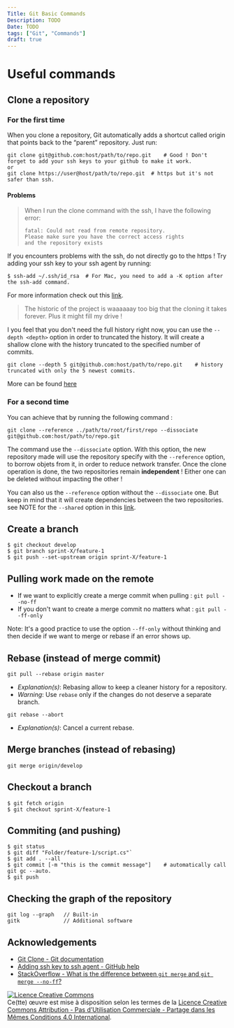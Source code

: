 ```yaml
---
Title: Git Basic Commands
Description: TODO
Date: TODO
tags: ["Git", "Commands"]
draft: true
---
```


# Useful commands
## Clone a repository
### For the first time
When you clone a repository, Git automatically adds a shortcut called origin that points back to the “parent” repository. Just run:
```
git clone git@github.com:host/path/to/repo.git    # Good ! Don't forget to add your ssh keys to your github to make it work.
or
git clone https://user@host/path/to/repo.git  # https but it's not safer than ssh.
```
#### Problems
> When I run the clone command with the ssh, I have the following error:
> ```
> fatal: Could not read from remote repository.  
> Please make sure you have the correct access rights
> and the repository exists
> ```

If you encounters problems with the ssh, do not directly go to the https ! Try adding your ssh key to your ssh agent by running:
```
$ ssh-add ~/.ssh/id_rsa  # For Mac, you need to add a -K option after the ssh-add command.
```
For more information check out this [link](https://help.github.com/en/articles/generating-a-new-ssh-key-and-adding-it-to-the-ssh-agent).

> The historic of the project is waaaaaay too big that the cloning it takes forever.
> Plus it might fill my drive !

I you feel that you don't need the full history right now, you can use the `--depth <depth>` option in order to truncated the history.
It will create a shallow clone with the history truncated to the specified number of commits.
```
git clone --depth 5 git@github.com:host/path/to/repo.git    # history truncated with only the 5 newest commits.
```
More can be found [here](https://git-scm.com/docs/git-clone)

### For a second time
You can achieve that by running the following command :
```
git clone --reference ../path/to/root/first/repo --dissociate git@github.com:host/path/to/repo.git
```
The command use the `--dissociate` option. With this option, the new repository made will use the repository specify with the `--reference` option, to borrow objets from it, in order to reduce network transfer. Once the clone operation is done, the two repositories remain **independent** ! Either one can be deleted without impacting the other !

You can also us the `--reference` option without the `--dissociate` one. But keep in mind that it will create dependencies between the two repositories. see NOTE for the `--shared` option in this [link](https://git-scm.com/docs/git-clone).

## Create a branch
```
$ git checkout develop
$ git branch sprint-X/feature-1
$ git push --set-upstream origin sprint-X/feature-1
```

## Pulling work made on the remote 
* If we want to explicitly create a merge commit when pulling :
```git pull --no-ff```
* If you don't want to create a merge commit no matters what :
```git pull --ff-only```

Note: It's a good practice to use the option `--ff-only` without thinking and then decide if we want to merge or rebase if an error shows up.

## Rebase (instead of merge commit)
`git pull --rebase origin master`
* *Explanation(s)*: Rebasing allow to keep a cleaner history for a repository. 
* *Warning*: Use `rebase` only if the changes do not deserve a separate branch.

`git rebase --abort`
* *Explanation(s)*: Cancel a current rebase.

## Merge branches (instead of rebasing)
`git merge origin/develop`

## Checkout a branch
```
$ git fetch origin
$ git checkout sprint-X/feature-1
```

## Commiting (and pushing)
```
$ git status
$ git diff "Folder/feature-1/script.cs"`
$ git add . --all
$ git commit [-m "this is the commit message"]    # automatically call git gc --auto.
$ git push
```

## Checking the graph of the repository
```
git log --graph   // Built-in
gitk              // Additional software
```

## Acknowledgements
* [Git Clone - Git documentation](https://git-scm.com/docs/git-clone)
* [Adding ssh key to ssh agent - GitHub help](https://help.github.com/en/articles/generating-a-new-ssh-key-and-adding-it-to-the-ssh-agent)
* [StackOverflow - What is the difference between `git merge` and `git merge --no-ff`?](https://stackoverflow.com/questions/9069061/what-is-the-difference-between-git-merge-and-git-merge-no-ff)

<a rel="license" href="http://creativecommons.org/licenses/by-nc-sa/4.0/"><img alt="Licence Creative Commons" style="border-width:0" src="https://i.creativecommons.org/l/by-nc-sa/4.0/88x31.png" /></a><br />Ce(tte) œuvre est mise à disposition selon les termes de la <a rel="license" href="http://creativecommons.org/licenses/by-nc-sa/4.0/">Licence Creative Commons Attribution - Pas d’Utilisation Commerciale - Partage dans les Mêmes Conditions 4.0 International</a>.
